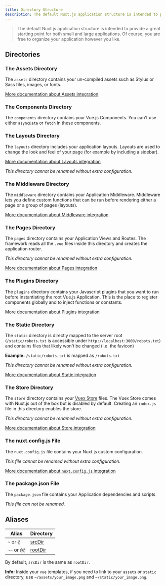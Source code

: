 ```yaml
---
title: Directory Structure
description: The default Nuxt.js application structure is intended to provide a great starting point for both large and small applications.
---
```


> The default Nuxt.js application structure is intended to provide a great starting point for both small and large applications. Of course, you are free to organize your application however you like.

## Directories

### The Assets Directory

The `assets` directory contains your un-compiled assets such as Stylus or Sass files, images, or fonts.

[More documentation about Assets integration](/guide/assets)

### The Components Directory

The `components` directory contains your Vue.js Components. You can't use either `asyncData` or `fetch` in these components.

### The Layouts Directory

The `layouts` directory includes your application layouts. Layouts are used to change the look and feel of your page (for example by including a sidebar).

[More documentation about Layouts integration](/guide/views#layouts)

_This directory cannot be renamed without extra configuration._

### The Middleware Directory

The `middleware` directory contains your Application Middleware. Middleware lets you define custom functions that can be run before rendering either a page or a group of pages (layouts).

[More documentation about Middleware integration](/guide/routing#middleware)

### The Pages Directory

The `pages` directory contains your Application Views and Routes. The framework reads all the `.vue` files inside this directory and creates the application router.

_This directory cannot be renamed without extra configuration._

[More documentation about Pages integration](/guide/views)

### The Plugins Directory

The `plugins` directory contains your Javascript plugins that you want to run before instantiating the root Vue.js Application. This is the place to register components globally and to inject functions or constants.

[More documentation about Plugins integration](/guide/plugins)

### The Static Directory

The `static` directory is directly mapped to the server root (`/static/robots.txt` is accessible under `http://localhost:3000/robots.txt`) and contains files that likely won't be changed (i.e. the favicon)

**Example:** `/static/robots.txt` is mapped as `/robots.txt`

_This directory cannot be renamed without extra configuration._

[More documentation about Static integration](/guide/assets#static)

### The Store Directory

The `store` directory contains your [Vuex Store](http://vuex.vuejs.org/en/) files. The Vuex Store comes with Nuxt.js out of the box but is disabled by default. Creating an `index.js` file in this directory enables the store.

_This directory cannot be renamed without extra configuration._

[More documentation about Store integration](/guide/vuex-store)

### The nuxt.config.js File

The `nuxt.config.js` file contains your Nuxt.js custom configuration.

_This file cannot be renamed without extra configuration._

[More documentation about `nuxt.config.js` integration](/guide/configuration)

### The package.json File

The `package.json` file contains your Application dependencies and scripts.

_This file can not be renamed._

## Aliases

| Alias | Directory |
|-----|------|
| `~` or `@` | [srcDir](/api/configuration-srcdir) |
| `~~` or `@@` | [rootDir](/api/configuration-rootdir) |

By default, `srcDir` is the same as `rootDir`.

<div class="Alert Alert--nuxt-green">

<b>Info:</b> Inside your `vue` templates, if you need to link to your `assets` or `static` directory, use `~/assets/your_image.png` and `~/static/your_image.png`.

</div>
